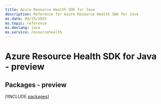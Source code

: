 ```yaml
---
title: Azure Resource Health SDK for Java
description: Reference for Azure Resource Health SDK for Java
ms.date: 09/25/2025
ms.topic: reference
ms.devlang: java
ms.service: resourcehealth
---
```

# Azure Resource Health SDK for Java - preview
## Packages - preview
[!INCLUDE [packages](resource-health-index.md)]